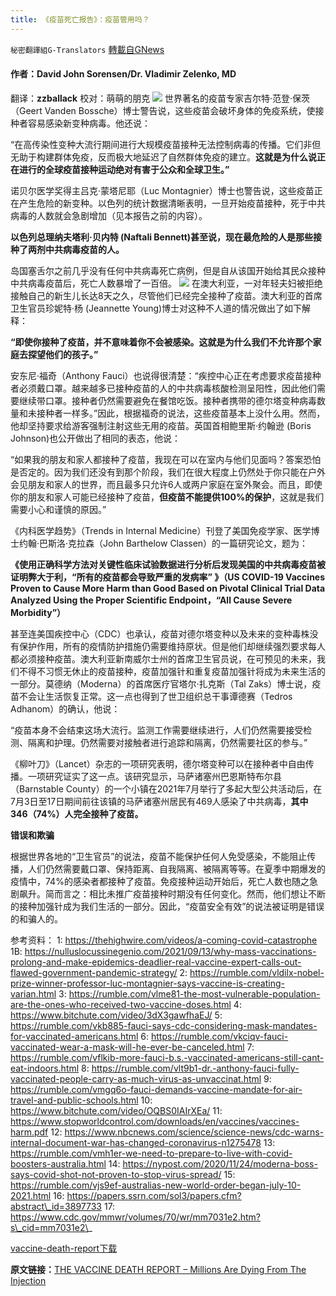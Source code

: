 ```yaml
---
title: 《疫苗死亡报告》：疫苗管用吗？
---
```

`秘密翻譯組G-Translators` [轉載自GNews](https://gnews.org/zh-hans/1560171/)

#### 作者：David John Sorensen/Dr. Vladimir Zelenko, MD
翻译：**zzballack**
校对：萌萌的朋克
![](https://assets.gnews.org/wp-content/uploads/2021/09/cover-vaccine-death-report-1.jpg)
世界著名的疫苗专家吉尔特·范登·保茨（Geert Vanden Bossche）博士警告说，这些疫苗会破坏身体的免疫系统，使接种者容易感染新变种病毒。他还说：

“在高传染性变种大流行期间进行大规模疫苗接种无法控制病毒的传播。它们非但无助于构建群体免疫，反而极大地延迟了自然群体免疫的建立。**这就是为什么说正在进行的全球疫苗接种运动绝对有害于公众和全球卫生。”**

诺贝尔医学奖得主吕克·蒙塔尼耶（Luc Montagnier）博士也警告说，这些疫苗正在产生危险的新变种。以色列的统计数据清晰表明，一旦开始疫苗接种，死于中共病毒的人数就会急剧增加（见本报告之前的内容）。

**以色列总理纳夫塔利·贝内特 (Naftali Bennett)甚至说，现在最危险的人是那些接种了两剂中共病毒疫苗的人。**

岛国塞舌尔之前几乎没有任何中共病毒死亡病例，但是自从该国开始给其民众接种中共病毒疫苗后，死亡人数暴增了一百倍。
![](https://assets.gnews.org/wp-content/uploads/2021/09/1-10.jpeg)
在澳大利亚，一对年轻夫妇被拒绝接触自己的新生儿长达8天之久，尽管他们已经完全接种了疫苗。澳大利亚的首席卫生官员珍妮特·杨 (Jeannette Young)博士对这种不人道的情况做出了如下解释：

**“即使你接种了疫苗，并不意味着你不会被感染。这就是为什么我们不允许那个家庭去探望他们的孩子。”**

安东尼·福奇（Anthony Fauci）也说得很清楚：“疾控中心正在考虑要求疫苗接种者必须戴口罩。越来越多已接种疫苗的人的中共病毒核酸检测呈阳性，因此他们需要继续带口罩。接种者仍然需要避免在餐馆吃饭。接种者携带的德尔塔变种病毒数量和未接种者一样多。”因此，根据福奇的说法，这些疫苗基本上没什么用。然而，他却坚持要求给游客强制注射这些无用的疫苗。英国首相鲍里斯·约翰逊 (Boris Johnson)也公开做出了相同的表态，他说：

“如果我的朋友和家人都接种了疫苗，我现在可以在室内与他们见面吗？答案恐怕是否定的。因为我们还没有到那个阶段，我们在很大程度上仍然处于你只能在户外会见朋友和家人的世界，而且最多只允许6人或两户家庭在室外聚会。而且，即使你的朋友和家人可能已经接种了疫苗，**但疫苗不能提供100%的保护**，这就是我们需要小心和谨慎的原因。”

《内科医学趋势》（Trends in Internal Medicine）刊登了美国免疫学家、医学博士约翰·巴斯洛·克拉森（John Barthelow Classen）的一篇研究论文，题为：

**《使用正确科学方法对关键性临床试验数据进行分析后发现美国的中共病毒疫苗被证明弊大于利，“所有的疫苗都会导致严重的发病率” 》（US COVID-19 Vaccines Proven to Cause More Harm than Good Based on Pivotal Clinical Trial Data Analyzed Using the Proper Scientific Endpoint，“All Cause Severe Morbidity”）**

甚至连美国疾控中心（CDC）也承认，疫苗对德尔塔变种以及未来的变种毒株没有保护作用，所有的疫情防护措施仍需要维持原状。但是他们却继续强烈要求每人都必须接种疫苗。澳大利亚新南威尔士州的首席卫生官员说，在可预见的未来，我们不得不习惯无休止的疫苗接种，疫苗加强针和重复疫苗加强针将成为未来生活的一部分。莫德纳（Moderna）的首席医疗官塔尔·扎克斯（Tal Zaks）博士说，疫苗不会让生活恢复正常。这一点也得到了世卫组织总干事谭德赛（Tedros Adhanom）的确认，他说：

“疫苗本身不会结束这场大流行。监测工作需要继续进行，人们仍然需要接受检测、隔离和护理。仍然需要对接触者进行追踪和隔离，仍然需要社区的参与。”

《柳叶刀》（Lancet）杂志的一项研究表明，德尔塔变种可以在接种者中自由传播。一项研究证实了这一点。该研究显示，马萨诸塞州巴恩斯特布尔县（Barnstable County）的一个小镇在2021年7月举行了多起大型公共活动后，在7月3日至17日期间前往该镇的马萨诸塞州居民有469人感染了中共病毒，**其中346（74%）人完全接种了疫苗。**

**错误和欺骗**

根据世界各地的“卫生官员”的说法，疫苗不能保护任何人免受感染，不能阻止传播，人们仍然需要戴口罩、保持距离、自我隔离、被隔离等等。在夏季中期爆发的疫情中，74%的感染者都接种了疫苗。免疫接种运动开始后，死亡人数也随之急剧飙升。简而言之：相比未推广疫苗接种时期没有任何变化。然而，他们想让不断的接种加强针成为我们生活的一部分。因此，“疫苗安全有效”的说法被证明是错误的和骗人的。

参考资料：
1: https://thehighwire.com/videos/a-coming-covid-catastrophe
1B: https://nulluslocussinegenio.com/2021/09/13/why-mass-vaccinations-prolong-and-make-epidemics-deadlier-real-vaccine-expert-calls-out-flawed-government-pandemic-strategy/
2: https://rumble.com/vldilx-nobel-prize-winner-professor-luc-montagnier-says-vaccine-is-creating-varian.html
3: https://rumble.com/vlme81-the-most-vulnerable-population-are-the-ones-who-received-two-vaccine-doses.html
4: https://www.bitchute.com/video/3dX3gawfhaEJ/
5: https://rumble.com/vkb885-fauci-says-cdc-considering-mask-mandates-for-vaccinated-americans.html
6: https://rumble.com/vkciqv-fauci-vaccinated-wear-a-mask-will-he-ever-be-canceled.html
7: https://rumble.com/vflkib-more-fauci-b.s.-vaccinated-americans-still-cant-eat-indoors.html
8: https://rumble.com/vlt9b1-dr.-anthony-fauci-fully-vaccinated-people-carry-as-much-virus-as-unvaccinat.html
9: https://rumble.com/vmgq6o-fauci-demands-vaccine-mandate-for-air-travel-and-public-schools.html
10: https://www.bitchute.com/video/OQBS0IAIrXEa/
11: https://www.stopworldcontrol.com/downloads/en/vaccines/vaccines-harm.pdf
12: https://www.nbcnews.com/science/science-news/cdc-warns-internal-document-war-has-changed-coronavirus-n1275478
13: https://rumble.com/vmh1er-we-need-to-prepare-to-live-with-covid-boosters-australia.html
14: https://nypost.com/2020/11/24/moderna-boss-says-covid-shot-not-proven-to-stop-virus-spread/
15: https://rumble.com/vjs9ef-australias-new-world-order-began-july-10-2021.html
16: https://papers.ssrn.com/sol3/papers.cfm?abstract\_id=3897733
17: https://www.cdc.gov/mmwr/volumes/70/wr/mm7031e2.htm?s\_cid=mm7031e2\_

[vaccine-death-report](https://assets.gnews.org/wp-content/uploads/2021/09/vaccine-death-report.pdf)[下载](https://assets.gnews.org/wp-content/uploads/2021/09/vaccine-death-report.pdf)

**原文链接：**[THE VACCINE DEATH REPORT – Millions Are Dying From The Injection](https://www.stopworldcontrol.com/report/)
